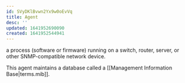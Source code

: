 ```yaml
---
id: SVyDKlBvwn2Yx9w0oEvVq
title: Agent
desc: ''
updated: 1641952690090
created: 1641952544941
---
```


a process (software or firmware) running on a switch, router, server, or other SNMP-compatible network device. 

This agent maintains a database called a [[Management Information Base|terms.mib]].

